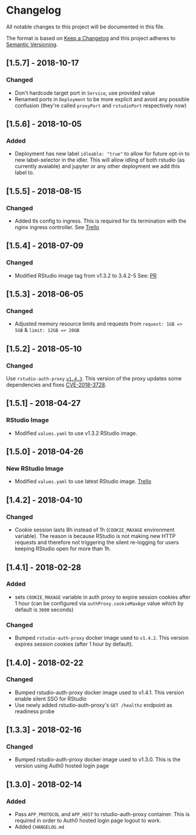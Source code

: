 # Changelog
All notable changes to this project will be documented in this file.

The format is based on [Keep a Changelog](http://keepachangelog.com/en/1.0.0/)
and this project adheres to [Semantic Versioning](http://semver.org/spec/v2.0.0.html).


## [1.5.7] - 2018-10-17

### Changed
- Don't hardcode target port in `Service`, use provided value
- Renamed ports in `Deployment` to be more explicit and avoid any possible
  confusion (they're called `proxyPort` and `rstudioPort` respectively now)


## [1.5.6] - 2018-10-05
### Added
- Deployment has new label `idleable: "true"` to allow for future opt-in to new
  label-selector in the idler. This will allow idling of both rstudio (as
  currently avaiable) and jupyter or any other deployment we add this label to.


## [1.5.5] - 2018-08-15
### Changed
- Added tls config to ingress.  This is required for tls termination with the nginx ingress controller. See [Trello](https://trello.com/c/M1snktNZ)


## [1.5.4] - 2018-07-09
### Changed
- Modified RStudio image tag from v1.3.2 to 3.4.2-5 See: [PR](https://github.com/ministryofjustice/analytics-platform-rstudio/pull/34)


## [1.5.3] - 2018-06-05
### Changed
- Adjusted memory resource limits and requests from `request: 1GB => 5GB` & `limit: 12GB => 20GB`


## [1.5.2] - 2018-05-10
### Changed
Use `rstudio-auth-proxy` [`v1.4.3`](https://github.com/ministryofjustice/analytics-platform-rstudio-auth-proxy/releases/tag/v1.4.3.).
This version of the proxy updates some dependencies and fixes [CVE-2018-3728](https://nvd.nist.gov/vuln/detail/CVE-2018-3728).


## [1.5.1] - 2018-04-27
### RStudio Image
- Modified `values.yaml` to use v1.3.2 RStudio image.


## [1.5.0] - 2018-04-26
### New RStudio Image
- Modified `values.yaml` to use latest RStudio image. [Trello](https://trello.com/c/RvX3onRE)


## [1.4.2] - 2018-04-10
### Changed
- Cookie session lasts 8h instead of 1h (`COOKIE_MAXAGE` environment
variable).
  The reason is because RStudio is not making new HTTP requests and therefore
  not triggering the silent re-logging for users keeping RStudio open for
  more than 1h.


## [1.4.1] - 2018-02-28
### Added
- sets `COOKIE_MAXAGE` variable in auth proxy to expire session cookies after
  1 hour (can be configured via `authProxy.cookieMaxAge` value which by default
  is `3600` seconds)

### Changed
- Bumped `rstudio-auth-proxy` docker image used to `v1.4.2`.
  This version expires session cookies (after 1 hour by default).


## [1.4.0] - 2018-02-22
### Changed
- Bumped rstudio-auth-proxy docker image used to v1.4.1.
  This version enable silent SSO for RStudio
- Use newly added rstudio-auth-proxy's `GET /healthz` endpoint as
  readiness probe


## [1.3.3] - 2018-02-16
### Changed
- Bumped rstudio-auth-proxy docker image used to v1.3.0.
  This is the version using Auth0 hosted login page


## [1.3.0] - 2018-02-14
### Added
- Pass `APP_PROTOCOL` and `APP_HOST` to rstudio-auth-proxy container.
  This is required in order to Auth0 hosted login page logout to work.
- Added `CHANGELOG.md`
